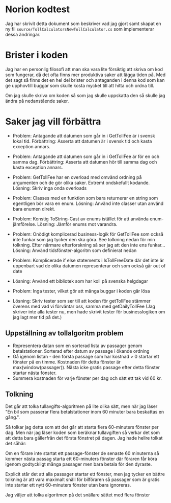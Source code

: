 # Norion kodtest
Jag har skrivit detta dokument som beskriver vad jag gjort samt skapat en ny fil
`source/TollCalculatorsNewTollCalculator.cs` som implementerar dessa ändringar.

# Brister i koden
Jag har en personlig filosofi att man ska vara lite försiktig att skriva om kod som fungerar, då det ofta finns mer produktiva saker att lägga tiden på.
Med det sagt så finns det en hel del brister och antaganden i denna kod som kan ge upphovtill buggar som skulle kosta mycket till att hitta och ordna till.

Om jag skulle skriva om koden så som jag skulle uppskatta den så skulle jag ändra på nedanstående saker.

# Saker jag vill förbättra

- Problem: Antagande att datumen som går in i GetTollFee är i svensk lokal tid.
  Förbättring: Asserta att datumen är i svensk tid och kasta exception annars.

- Problem: Antagande att datumen som går in i GetTollFee är för en och samma dag.
  Förbättring: Asserta att datumen hör till samma dag och kasta exception annars.

- Problem: GetTollFee har en overload med omvänd ordning på argumenten och de gör olika saker. Extremt ondskefullt kodande.
  Lösning: Skriv inga onda overloads

- Problem: Classes med en funktion som bara returnerar en string som egentligen bör vara en enum.
  Lösning: Använd inte classer utan använd bara enumen direkt.

- Problem: Konstig ToString-Cast av enums istället för att använda enum-jämförelse.
  Lösning: Jämför enums mot varandra.

- Problem: Onödigt komplicerad business-logik för GetTollFee som också inte funkar som jag tycker den ska göra. See tolkning nedan för min tolkning. Efter närmare efterforskning så ser jag att den inte ens funkar...
  Lösning: Använd tidsfönster-algoritm som definierat nedan

- Problem: Komplicerade if else statements i IsTollFreeDate där det inte är uppenbart vad de olika datumen representerar och som också går out of date
- Lösning: Använd ett bibliotek som har koll på svenska helgdagar

- Problem: Inga tester, vilket gör att många buggar i koden går lösa
- Lösning: Skriv tester som ser till att koden för getTollFee stämmer överens med vad vi förväntar oss, samma med getDailyTollFee
  (Jag skriver inte alla tester nu, men hade skrivit tester för businesslogiken om jag lagt mer tid på det.)


## Uppställning av tollalgoritm problem
- Representera datan som en sorterad lista av passager genom betalstationer.
  Sorterad efter datum av passage i ökande ordning
- Gå igenom listan - den första passage som har kostnad > 0 startar ett fönster på en timme. Kostnaden för detta fönster är max(window(passager)).
 Nästa icke gratis passage efter detta fönster startar nästa fönster.
- Summera kostnaden för varje fönster per dag och sätt ett tak vid 60 kr.


## Tolkning
Det går att tolka tullavgifts-algoritmen på lite olika sätt, men när jag läser
"En bil som passerar flera betalstationer inom 60 minuter bara beskattas en gång.". 

Så tolkar jag detta som att det går att starta flera 60-minuters fönster per dag.
Men när jag läser koden som beräknar tullavgiften så verkar det som att detta bara gällerfrån det första fönstret på dagen. Jag hade hellre tolkat det såhär:

Om en förare inte startat ett passage-fönster de senaste 60 minuterna så kommer nästa passag starta ett 60-minuters fönster där föraren får köra igenom godtyckligt många passager men bara betala för den dyraste.

Explicit står det att alla passager startar ett fönster, men jag tycker en bättre tolkning är att vara maximalt snäll för bilföraren så passager som är gratis inte startar ett nytt 60-minuters fönster utan bara ignoreras.

Jag väljer att tolka algoritmen på det snällare sättet med flera fönster
